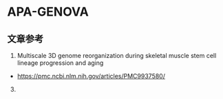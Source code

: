 # APA-GENOVA

## 文章参考
1. Multiscale 3D genome reorganization during skeletal muscle stem cell lineage progression and aging
- https://pmc.ncbi.nlm.nih.gov/articles/PMC9937580/
3. 
